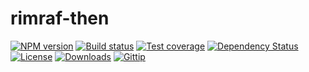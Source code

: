 
# rimraf-then

[![NPM version][npm-image]][npm-url]
[![Build status][travis-image]][travis-url]
[![Test coverage][coveralls-image]][coveralls-url]
[![Dependency Status][david-image]][david-url]
[![License][license-image]][license-url]
[![Downloads][downloads-image]][downloads-url]
[![Gittip][gittip-image]][gittip-url]

[npm-image]: https://img.shields.io/npm/v/rimraf-then.svg?style=flat-square
[npm-url]: https://npmjs.org/package/rimraf-then
[github-tag]: http://img.shields.io/github/tag/jonathanong/rpit.svg?style=flat-square
[github-url]: https://github.com/jonathanong/rpit/tags
[travis-image]: https://img.shields.io/travis/jonathanong/rpit.svg?style=flat-square
[travis-url]: https://travis-ci.org/jonathanong/rpit
[coveralls-image]: https://img.shields.io/coveralls/jonathanong/rpit.svg?style=flat-square
[coveralls-url]: https://coveralls.io/r/jonathanong/rpit
[david-image]: http://img.shields.io/david/jonathanong/rpit.svg?style=flat-square
[david-url]: https://david-dm.org/jonathanong/rpit
[license-image]: http://img.shields.io/npm/l/rimraf-then.svg?style=flat-square
[license-url]: LICENSE
[downloads-image]: http://img.shields.io/npm/dm/rimraf-then.svg?style=flat-square
[downloads-url]: https://npmjs.org/package/rimraf-then
[gittip-image]: https://img.shields.io/gratipay/jonathanong.svg?style=flat-square
[gittip-url]: https://gratipay.com/jonathanong/
